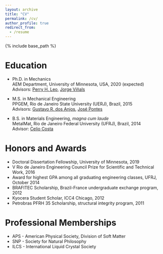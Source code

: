 ```yaml
---
layout: archive
title: "CV"
permalink: /cv/
author_profile: true
redirect_from:
  - /resume
---
```


{% include base_path %}

Education
======
* Ph.D. in Mechanics <br/>
  AEM Department, University of Minnesota, USA, 2020 (expected) <br/>
  Advisors: [Perry H. Leo](https://cse.umn.edu/aem/perry-h-leo), [Jorge Viñals](https://www.physics.umn.edu/people/vinals.html)

* M.S. in Mechanical Engineering <br/>
  PPGEM, Rio de Janeiro State University (UERJ), Brazil, 2015 <br/>
  Advisors: [Gustavo R. dos Anjos](https://gustavorabello.github.io/), [José Pontes](http://www.gesar.uerj.br/en/staff/professor-jose-pontes.html)

* B.S. in Materials Engineering, *magna cum laude* <br/>
  MetalMat, Rio de Janeiro Federal University (UFRJ), Brazil, 2014 <br/>
  Advisor: [Celio Costa](http://www.metalmat.ufrj.br/index.php/br/o-pemm/corpo-docente/professores/25-celio-albano-da-costa-neto)


Honors and Awards
======
* Doctoral Dissertation Fellowship, University of Minnesota, 2019
* V Rio de Janeiro Engineering Council Prize for Scientific and Technical Work, 2016
* Award for highest GPA among all graduating engineering classes, UFRJ, October 2014
* BRAFITEC Scholarship, Brazil-France undergraduate exchange program, 2012
* Kyocera Student Scholar, ICC4 Chicago, 2012
* Petrobras PFRH 35 Scholarship, structural integrity program, 2011


Professional Memberships
======
* APS - American Physical Society, Division of Soft Matter
* SNP - Society for Natural Philosophy
* ILCS - International Liquid Crystal Society